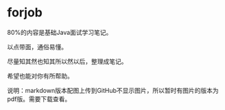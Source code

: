 # forjob
80%的内容是基础Java面试学习笔记。

以点带面，通俗易懂。

尽量知其然也知其所以然以后，整理成笔记。

希望也能对你有所帮助。

说明：markdown版本配图上传到GitHub不显示图片，所以暂时有图片的版本为pdf版。需要下载查看。
